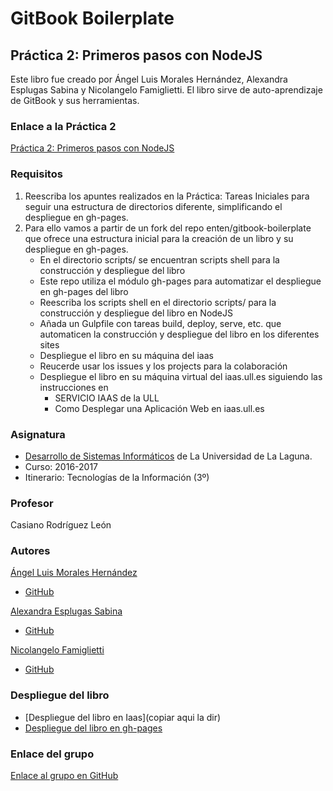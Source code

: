 # GitBook Boilerplate

## Práctica 2: Primeros pasos con NodeJS

Este libro fue creado por Ángel Luis Morales Hernández, Alexandra Esplugas Sabina y Nicolangelo Famiglietti.
El libro sirve de auto-aprendizaje de GitBook y sus herramientas.

### Enlace a la Práctica 2
[Práctica 2: Primeros pasos con NodeJS](https://casianorodriguezleon.gitbooks.io/ull-esit-1617/practicas/practicatareasiniciales2.html)

### Requisitos
 1. Reescriba los apuntes realizados en la Práctica: Tareas Iniciales para seguir una estructura de directorios diferente, simplificando el despliegue en gh-pages.
 2. Para ello vamos a partir de un fork del repo enten/gitbook-boilerplate que ofrece una estructura inicial para la creación de un libro y su despliegue en gh-pages.
    * En el directorio scripts/ se encuentran scripts shell para la construcción y despliegue del libro
    * Este repo utiliza el módulo gh-pages para automatizar el despliegue en gh-pages del libro
    * Reescriba los scripts shell en el directorio scripts/ para la construcción y despliegue del libro en NodeJS
    * Añada un Gulpfile con tareas build, deploy, serve, etc. que automaticen la construcción y despliegue del libro en los diferentes sites
    * Despliegue el libro en su máquina del iaas
    * Reucerde usar los issues y los projects para la colaboración
    * Despliegue el libro en su máquina virtual del iaas.ull.es siguiendo las instrucciones en
        * SERVICIO IAAS de la ULL
        * Como Desplegar una Aplicación Web en iaas.ull.es

 
### Asignatura
* [Desarrollo de Sistemas Informáticos](https://campusvirtual.ull.es/1617/course/view.php?id=1136) de La Universidad de La Laguna.
* Curso: 2016-2017
* Itinerario: Tecnologías de la Información \(3º\)

### Profesor
Casiano Rodríguez León

### Autores
[Ángel Luis Morales Hernández](https://alu0100888157.github.io)
* [GitHub](https://github.com/alu0100888157)

[Alexandra Esplugas Sabina](https://alu0100762006.github.io)
* [GitHub](https://github.com/alu0100762006)

[Nicolangelo Famiglietti](https://alu0100912005.github.io)
* [GitHub](https://github.com/alu0100912005)

### Despliegue del libro
* [Despliegue del libro en Iaas](copiar aqui la dir)
* [Despliegue del libro en gh-pages](https://ull-esit-dsi-1617.github.io/tareas-iniciales-angel-nicolangelo-alexandra-35l2/)

### Enlace del grupo
[Enlace al grupo en GitHub](https://github.com/ULL-ESIT-DSI-1617/primeros-pasos-en-nodejs-angel-nicolangelo-Alexandra-35l2-nodejs)